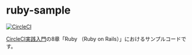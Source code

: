 # ruby-sample

[![CircleCI](https://circleci.com/gh/circleci-book/ruby-sample.svg?style=svg)](https://circleci.com/gh/circleci-book/ruby-sample)

[CircleCI実践入門](https://gihyo.jp/book/2020/978-4-297-11411-4)の8章「Ruby （Ruby on Rails）」におけるサンプルコードです。
